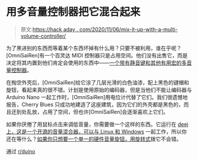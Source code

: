 # 用多音量控制器把它混合起来

> 原文:[https://hack aday . com/2020/11/06/mix-it-up-with-a-multi-volume-controller/](https://hackaday.com/2020/11/06/mix-it-up-with-a-multi-volume-controller/)

为了黑进别的东西而等着某个东西坏掉有什么用？只要不被利用，谁在乎呢？[OmniSaiRen]有一个百灵达 MIDI 控制器只是占用空间。他们没有出售它，而是决定将其内置到他们肯定会使用的东西中——[一个带有静音键和其他有用宏的多音量控制器](https://relivesight.com/projects/encoder/)。

在掏空外壳后，[OmniSaiRen]给它涂了几层光滑的白色油漆，配上黑色的键帽和旋钮，看起来真的很不错。计划是使用原始的编码器，但是当他们不能让编码器与 Arduino Nano 一起工作时，[OmniSaiRen]用电位计代替了它们。我们很遗憾地报告，Cherry Blues 只成功地建造了这座建筑，因为它们的外壳都是黑色的，而且还到处乱放，占用了空间，但也许[OmniSaiRen]会逐渐喜欢上它们。

如果你厌倦了用鼠标点击来调低音量，你需要做一个这样的东西。它运行在 [deej 上，这是一个开源的音量混合器，可以与 Linux 和 Windows](https://github.com/omriharel/deej) 一起工作，所以你还在等什么？[如果你只想要一个单一的硬件音量旋钮，用旋转式](https://hackaday.com/2020/06/04/rotary-controller-dials-in-pc-volume/)拨它不会错。

通过 [r/duino](https://www.reddit.com/r/arduino/comments/jlklv9/deej_arduino_nano_potentiometers_mx_switches_and/)